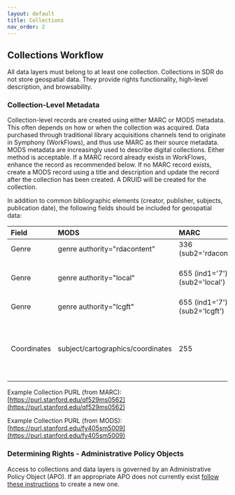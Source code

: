 ```yaml
---
layout: default
title: Collections
nav_order: 2
---
```


## Collections Workflow

All data layers must belong to at least one collection. Collections in SDR do not store geospatial data. They provide rights functionality, high-level description, and browsability. 

### Collection-Level Metadata

Collection-level records are created using either MARC or MODS metadata. This often depends on how or when the collection was acquired. Data purchased through traditional library acquisitions channels tend to originate in Symphony (WorkFlows), and thus use MARC as their source metadata. MODS metadata are increasingly used to describe digital collections. Either method is acceptable. If a MARC record already exists in WorkFlows, enhance the record as recommended below. If no MARC record exists, create a MODS record using a title and description and update the record after the collection has been created. A DRUID will be created for the collection.

In addition to common bibliographic elements (creator, publisher, subjects, publication date), the following fields should be included for geospatial data:

|Field|MODS|MARC|Example|
|:-----|:------|:------|:------|
|Genre|genre authority="rdacontent"|336 (sub2='rdacontent')|cartographic dataset|
|Genre|genre authority="local"|655 (ind1='7'), (sub2='local')|Geographic information systems data|
|Genre|genre authority="lcgft"|655 (ind1='7'), (sub2='lcgft')|Geospatial data|
|Coordinates|subject/cartographics/coordinates|255|(W 121.4851--W 120.3878/N 038.0775--N 037.1347)|

Example Collection PURL (from MARC): [https://purl.stanford.edu/qf529ms0562](https://purl.stanford.edu/qf529ms0562)

Example Collection PURL (from MODS): [https://purl.stanford.edu/fy405sm5009](https://purl.stanford.edu/fy405sm5009)

### Determining Rights - Administrative Policy Objects

Access to collections and data layers is governed by an Administrative Policy Object (APO). If an appropriate APO does not currently exist [follow these instructions](https://consul.stanford.edu/display/DLSSDOCS/Argo+-+How+to+Create+an+APO) to create a new one.

